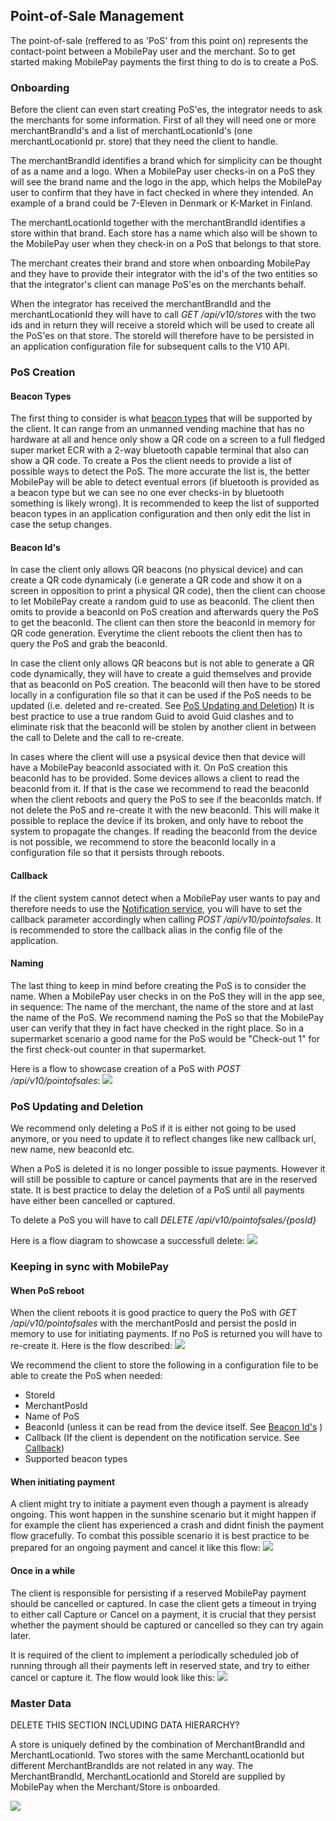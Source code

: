 ## <a name="pos_management"></a>Point-of-Sale Management
The point-of-sale (reffered to as 'PoS' from this point on) represents the contact-point between a MobilePay user and the merchant.
So to get started making MobilePay payments the first thing to do is to create a PoS.

### Onboarding
Before the client can even start creating PoS'es, the integrator needs to ask the merchants for some information. First of all they will need one or more merchantBrandId's and a list of merchantLocationId's (one merchantLocationId pr. store) that they need the client to handle.

The merchantBrandId identifies a brand which for simplicity can be thought of as a name and a logo. When a MobilePay user checks-in on a PoS they will see the brand name and the logo in the app, which helps the MobilePay user to confirm that they have in fact checked in where they intended. An example of a brand could be 7-Eleven in Denmark or K-Market in Finland.

The merchantLocationId together with the merchantBrandId identifies a store within that brand. Each store has a name which also will be shown to the MobilePay user when they check-in on a PoS that belongs to that store.

The merchant creates their brand and store when onboarding MobilePay and they have to provide their integrator with the id's of the two entities so that the integrator's client can manage PoS'es on the merchants behalf.

When the integrator has received the merchantBrandId and the merchantLocationId they will have to call *GET /api/v10/stores* with the two ids and in return they will receive a storeId which will be used to create all the PoS'es on that store. The storeId will therefore have to be persisted in an application configuration file for subsequent calls to the V10 API.

### PoS Creation

#### Beacon Types
The first thing to consider is what [beacon types](validation#poses) that will be supported by the client.
It can range from an unmanned vending machine that has no hardware at all and hence only show a QR code on a screen to a full fledged super market ECR with a 2-way bluetooth capable terminal that also can show a QR code. To create a Pos the client needs to provide a list of possible ways to detect the PoS. The more accurate the list is, the better MobilePay will be able to detect eventual errors (if bluetooth is provided as a beacon type but we can see no one ever checks-in by bluetooth something is likely wrong). It is recommended to keep the list of supported beacon types in an application configuration and then only edit the list in case the setup changes.

#### <a name="beacon_ids"></a>Beacon Id's
In case the client only allows QR beacons (no physical device) and can create a QR code dynamicaly (i.e generate a QR code and show it on a screen in opposition to print a physical QR code), then the client can choose to let MobilePay create a random guid to use as beaconId. The client then omits to provide a beaconId on PoS creation and afterwards query the PoS to get the beaconId. The client can then store the beaconId in memory for QR code generation. Everytime the client reboots the client then has to query the PoS and grab the beaconId.

In case the client only allows QR beacons but is not able to generate a QR code dynamically, they will have to create a guid themselves and provide that as beaconId on PoS creation. The beaconId will then have to be stored locally in a configuration file so that it can be used if the PoS needs to be updated (i.e. deleted and re-created. See [PoS Updating and Deletion](pos_management#pos_updating_deletion))
It is best practice to use a true random Guid to avoid Guid clashes and to eliminate risk that the beaconId will be stolen by another client in between the call to Delete and the call to re-create.

In cases where the client will use a psysical device then that device will have a MobilePay beaconId associated with it. On PoS creation this beaconId has to be provided. Some devices allows a client to read the beaconId from it. If that is the case we recommend to read the beaconId when the client reboots and query the PoS to see if the beaconIds match. If not delete the PoS and re-create it with the new beaconId. This will make it possible to replace the device if its broken, and only have to reboot the system to propagate the changes.
If reading the beaconId from the device is not possible, we recommend to store the beaconId locally in a configuration file so that it persists through reboots.

#### <a name="callback"></a>Callback
If the client system cannot detect when a MobilePay user wants to pay and therefore needs to use the [Notification service](detecting_mobilePay#notification_service), you will have to set the callback parameter accordingly when calling *POST /api/v10/pointofsales*.
It is recommended to store the callback alias in the config file of the application.

#### Naming
The last thing to keep in mind before creating the PoS is to consider the name. When a MobilePay user checks in on the PoS they will in the app see, in sequence: The name of the merchant, the name of the store and at last the name of the PoS. We recommend naming the PoS so that the MobilePay user can verify that they in fact have checked in the right place. So in a supermarket scenario a good name for the PoS would be "Check-out 1" for the first check-out counter in that supermarket.

Here is a flow to showcase creation of a PoS with *POST /api/v10/pointofsales*:
[![](assets/images/pos_creation.png)](assets/images/pos_creation.png)

### <a name="pos_updating_deletion"></a>PoS Updating and Deletion
We recommend only deleting a PoS if it is either not going to be used anymore, or you need to update it to reflect changes like new callback url, new name, new beaconId etc.

When a PoS is deleted it is no longer possible to issue payments. However it will still be possible to capture or cancel payments that are in the reserved state. It is best practice to delay the deletion of a PoS until all payments have either been cancelled or captured.

To delete a PoS you will have to call *DELETE /api/v10/pointofsales/{posId}*

Here is a flow diagram to showcase a successfull delete:
[![](assets/images/pos_deletion.png)](assets/images/pos_deletion.png)

### Keeping in sync with MobilePay

#### When PoS reboot
When the client reboots it is good practice to query the PoS with *GET /api/v10/pointofsales* with the merchantPosId and persist the posId in memory to use for initiating payments. If no PoS is returned you will have to re-create it. Here is the flow described:
[![](assets/images/PoS_Onboarding.png)](assets/images/PoS_Onboarding.png)


We recommend the client to store the following in a configuration file to be able to create the PoS when needed:

* StoreId
* MerchantPosId
* Name of PoS
* BeaconId (unless it can be read from the device itself. See [Beacon Id's](pos_management#beacon_ids) )
* Callback (If the client is dependent on the notification service. See [Callback](pos_management#callback))
* Supported beacon types

#### When initiating payment
A client might try to initiate a payment even though a payment is already ongoing. This wont happen in the sunshine scenario but it might happen if for example the client has experienced a crash and didnt finish the payment flow gracefully. To combat this possible scenario it is best practice to be prepared for an ongoing payment and cancel it like this flow:
[![](assets/images/initiate_payment_error_active_payment.png)](assets/images/initiate_payment_error_active_payment.png)

#### Once in a while
The client is responsible for persisting if a reserved MobilePay payment should be cancelled or captured. In case the client gets a timeout in trying to either call Capture or Cancel on a payment, it is crucial that they persist whether the payment should be captured or cancelled so they can try again later.

It is required of the client to implement a periodically scheduled job of running through all their payments left in reserved state, and try to either cancel or capture it. The flow would look like this:
[![](assets/images/capture_cancel_hanging_reservations.png)](assets/images/capture_cancel_hanging_reservations.png)

### <a name="master-data"></a>Master Data
DELETE THIS SECTION INCLUDING DATA HIERARCHY?

A store is uniquely defined by the combination of MerchantBrandId and MerchantLocationId. Two stores with the same MerchantLocationId but different MerchantBrandIds are not related in any way. The MerchantBrandId, MerchantLocationId and StoreId are supplied by MobilePay when the Merchant/Store is onboarded. 

[![](assets/images/Master_Data_Hierarchy.png)](assets/images/Master_Data_Hierarchy.png)

